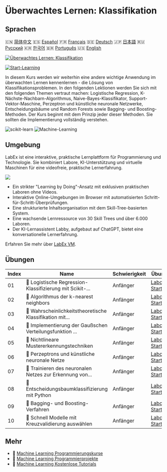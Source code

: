 # Überwachtes Lernen: Klassifikation

## Sprachen

🇨🇳 [简体中文](README_zh.md) 🇪🇸 [Español](README_es.md) 🇫🇷 [Français](README_fr.md) 🇩🇪 [Deutsch](README_de.md) 🇯🇵 [日本語](README_ja.md) 🇷🇺 [Русский](README_ru.md) 🇰🇷 [한국어](README_ko.md) 🇧🇷 [Português](README_pt.md) 🇺🇸 [English](README.md) 

[![Überwachtes Lernen: Klassifikation](https://cover-creator.labex.io/supervised-learning-classification.png?lang=de)](https://labex.io/de/courses/supervised-learning-classification)

[![Start-Learning](https://img.shields.io/badge/Start-Learning-whitesmoke?style=for-the-badge)](https://labex.io/de/courses/supervised-learning-classification)

In diesem Kurs werden wir weiterhin eine andere wichtige Anwendung im überwachten Lernen kennenlernen - die Lösung von Klassifikationsproblemen. In den folgenden Lektionen werden Sie sich mit den folgenden Themen vertraut machen: Logistische Regression, K-Nächste-Nachbarn-Algorithmus, Naive-Bayes-Klassifikator, Support-Vektor-Maschine, Perzeptron und künstliche neuronale Netzwerke, Entscheidungsbäume und Random Forests sowie Bagging- und Boosting-Methoden. Der Kurs beginnt mit dem Prinzip jeder dieser Methoden. Sie sollten die Implementierung vollständig verstehen.

![scikit-learn](https://img.shields.io/badge/scikit-learn-whitesmoke?style=for-the-badge&logo=scikit-learn)
![Machine-Learning](https://img.shields.io/badge/Machine-Learning-whitesmoke?style=for-the-badge&logo=machine-learning)


## Umgebung

LabEx ist eine interaktive, praktische Lernplattform für Programmierung und Technologie. Sie kombiniert Labore, KI-Unterstützung und virtuelle Maschinen für eine videofreie, praktische Lernerfahrung.

![](https://tutorial-screenshot.getvm.io/images/vm-1725247253.png)

- Ein strikter "Learning by Doing"-Ansatz mit exklusiven praktischen Laboren ohne Videos.
- Interaktive Online-Umgebungen im Browser mit automatisierten Schritt-für-Schritt-Überprüfungen.
- Eine strukturierte Inhaltsorganisation mit dem Skill-Tree-basierten System.
- Eine wachsende Lernressource von 30 Skill Trees und über 6.000 Laboren.
- Der KI-Lernassistent Labby, aufgebaut auf ChatGPT, bietet eine konversationelle Lernerfahrung.

Erfahren Sie mehr über [LabEx VM](https://support.labex.io/using-labex/virtual-machine).

## Übungen

|   Index | Name                                                     | Schwierigkeit   | Übung                                                                                                                                |
|---------|----------------------------------------------------------|-----------------|--------------------------------------------------------------------------------------------------------------------------------------|
|      01 | 📖 Logistische Regression-Klassifizierung mit Scikit-... | Anfänger        | <a target='_blank' href='https://labex.io/de/labs/ml-logistic-regression-classification-with-scikit-learn-20800'>Labor Starten</a>   |
|      02 | 📖 Algorithmus der k-nearest neighbors                   | Anfänger        | <a target='_blank' href='https://labex.io/de/labs/ml-k-nearest-neighbor-algorithm-20796'>Labor Starten</a>                           |
|      03 | 📖 Wahrscheinlichkeitstheoretische Klassifikation mit... | Anfänger        | <a target='_blank' href='https://labex.io/de/labs/ml-probabilistic-classification-with-naive-bayes-20801'>Labor Starten</a>          |
|      04 | 📖 Implementierung der Gaußschen Verteilungsfunktion ... | Anfänger        | <a target='_blank' href='https://labex.io/de/labs/implementation-of-gaussian-distribution-function-and-draw-20786'>Labor Starten</a> |
|      05 | 📖 Nichtlineare Mustererkennungstechniken                | Anfänger        | <a target='_blank' href='https://labex.io/de/labs/ml-nonlinear-pattern-recognition-techniques-20812'>Labor Starten</a>               |
|      06 | 📖 Perzeptrons und künstliche neuronale Netze            | Anfänger        | <a target='_blank' href='https://labex.io/de/labs/ml-perceptron-and-artificial-neural-network-20802'>Labor Starten</a>               |
|      07 | 📖 Trainieren des neuronalen Netzes zur Erkennung von... | Anfänger        | <a target='_blank' href='https://labex.io/de/labs/ml-train-handwritten-digits-recognition-neural-network-20814'>Labor Starten</a>    |
|      08 | 📖 Entscheidungsbaumklassifizierung mit Python           | Anfänger        | <a target='_blank' href='https://labex.io/de/labs/ml-decision-tree-classification-with-python-20760'>Labor Starten</a>               |
|      09 | 📖 Bagging- und Boosting-Verfahren                       | Anfänger        | <a target='_blank' href='https://labex.io/de/labs/ml-bagging-and-boosting-method-20749'>Labor Starten</a>                            |
|      10 | 📖 Schnell Modelle mit Kreuzvalidierung auswählen        | Anfänger        | <a target='_blank' href='https://labex.io/de/labs/ml-quickly-select-models-with-cross-validation-20807'>Labor Starten</a>            |

## Mehr

- 🔗 [Machine Learning Programmierungskurse](https://github.com/labex-labs/awesome-programming-courses)
- 🔗 [Machine Learning Programmierprojekte](https://github.com/labex-labs/awesome-programming-projects)
- 🔗 [Machine Learning Kostenlose Tutorials](https://github.com/labex-labs/ml-free-tutorials)

